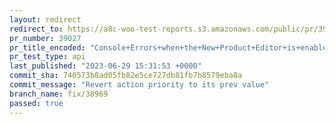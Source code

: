 ```yaml
---
layout: redirect
redirect_to: https://a8c-woo-test-reports.s3.amazonaws.com/public/pr/39027/api/index.html
pr_number: 39027
pr_title_encoded: "Console+Errors+when+the+New+Product+Editor+is+enabled"
pr_test_type: api
last_published: "2023-06-29 15:31:53 +0000"
commit_sha: 740573b8ad05fb82e5ce727db81fb7b8579eba8a
commit_message: "Revert action priority to its prev value"
branch_name: fix/38969
passed: true
---
```


